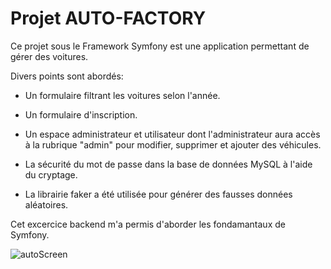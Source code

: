 # Projet AUTO-FACTORY
Ce projet sous le Framework Symfony est une application permettant de gérer des voitures.

Divers points sont abordés:

- Un formulaire filtrant les voitures selon l'année.

- Un formulaire d'inscription.

- Un espace administrateur et utilisateur dont l'administrateur aura accès à la rubrique "admin" pour modifier, supprimer et ajouter des véhicules.

- La sécurité du mot de passe dans la base de données MySQL à l'aide du cryptage.

- La librairie faker a été utilisée pour générer des fausses données aléatoires.

Cet excercice backend m'a permis d'aborder les fondamantaux de Symfony.

![autoScreen](https://user-images.githubusercontent.com/59091789/87955358-eba78a00-caad-11ea-8a56-9e7d57a6228c.PNG)

